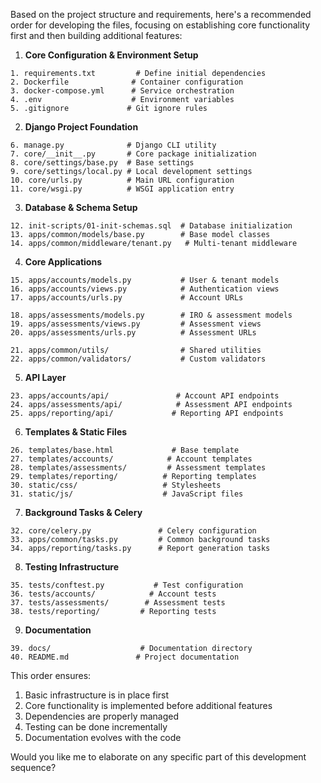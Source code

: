 Based on the project structure and requirements, here's a recommended order for developing the files, focusing on establishing core functionality first and then building additional features:

1. **Core Configuration & Environment Setup**
```
1. requirements.txt         # Define initial dependencies
2. Dockerfile              # Container configuration
3. docker-compose.yml      # Service orchestration
4. .env                    # Environment variables
5. .gitignore             # Git ignore rules
```

2. **Django Project Foundation**
```
6. manage.py              # Django CLI utility
7. core/__init__.py       # Core package initialization
8. core/settings/base.py  # Base settings
9. core/settings/local.py # Local development settings
10. core/urls.py          # Main URL configuration
11. core/wsgi.py          # WSGI application entry
```

3. **Database & Schema Setup**
```
12. init-scripts/01-init-schemas.sql  # Database initialization
13. apps/common/models/base.py        # Base model classes
14. apps/common/middleware/tenant.py   # Multi-tenant middleware
```

4. **Core Applications**
```
15. apps/accounts/models.py           # User & tenant models
16. apps/accounts/views.py            # Authentication views
17. apps/accounts/urls.py             # Account URLs

18. apps/assessments/models.py        # IRO & assessment models
19. apps/assessments/views.py         # Assessment views
20. apps/assessments/urls.py          # Assessment URLs

21. apps/common/utils/                # Shared utilities
22. apps/common/validators/           # Custom validators
```

5. **API Layer**
```
23. apps/accounts/api/               # Account API endpoints
24. apps/assessments/api/            # Assessment API endpoints
25. apps/reporting/api/             # Reporting API endpoints
```

6. **Templates & Static Files**
```
26. templates/base.html             # Base template
27. templates/accounts/            # Account templates
28. templates/assessments/         # Assessment templates
29. templates/reporting/          # Reporting templates
30. static/css/                   # Stylesheets
31. static/js/                    # JavaScript files
```

7. **Background Tasks & Celery**
```
32. core/celery.py               # Celery configuration
33. apps/common/tasks.py         # Common background tasks
34. apps/reporting/tasks.py      # Report generation tasks
```

8. **Testing Infrastructure**
```
35. tests/conftest.py           # Test configuration
36. tests/accounts/            # Account tests
37. tests/assessments/        # Assessment tests
38. tests/reporting/         # Reporting tests
```

9. **Documentation**
```
39. docs/                    # Documentation directory
40. README.md               # Project documentation
```

This order ensures:
1. Basic infrastructure is in place first
2. Core functionality is implemented before additional features
3. Dependencies are properly managed
4. Testing can be done incrementally
5. Documentation evolves with the code

Would you like me to elaborate on any specific part of this development sequence?